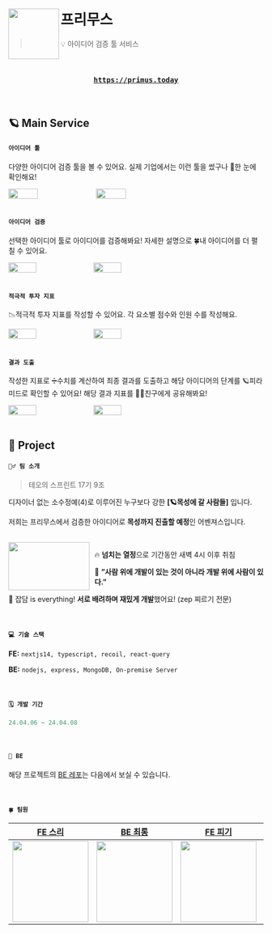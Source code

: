 # 프리무스<img src="https://github.com/primus-teoSprint/FE/assets/63100352/92d0b17a-e08d-4b9e-bd7d-a502def93e07" align=left width=100>

> 💡 아이디어 검증 툴 서비스

<br />

<div align="center">
  <h3>

[`https://primus.today`](https://primus-chi.vercel.app)

</h3>
</div>

<br />

## 🪐 Main Service

#### `아이디어 툴`

다양한 아이디어 검증 툴을 볼 수 있어요. 실제 기업에서는 이런 툴을 썼구나 👀한 눈에 확인해요!

<div style="display:flex; gap: 2px;">
<img src="https://github.com/primus-teoSprint/FE/assets/63100352/c8d175f3-704e-4688-8e13-ce5e39597ee7" width="34%" />

<img src="https://github.com/primus-teoSprint/FE/assets/63100352/1a91ee31-0401-4a9c-9a5d-da9a1b6707d8" width="34%" />
</div>

<br />

#### `아이디어 검증`

선택한 아이디어 툴로 아이디어를 검증해봐요! 자세한 설명으로 🍀내 아이디어를 더 펼칠 수 있어요.

<div style="display:flex; gap: 2px;">
<img src="https://github.com/primus-teoSprint/FE/assets/63100352/3e976e38-8631-4dc6-ad5e-e1d6975a275b" width="33%" />

<img src="https://github.com/primus-teoSprint/FE/assets/63100352/19a0fbb2-a496-4297-bb1d-741e8ea4b076" width="33%" />
</div>

<br />

#### `적극적 투자 지표`

📉적극적 투자 지표를 작성할 수 있어요. 각 요소별 점수와 인원 수를 작성해요.

<div style="display:flex; gap: 2px;">
<img src="https://github.com/primus-teoSprint/FE/assets/63100352/41dde533-e125-4c99-a47f-1dbf409572c6" width="33%" />

<img src="https://github.com/primus-teoSprint/FE/assets/63100352/ae5db353-d896-4b76-adfd-c93b10cd60cd" width="33%" />
</div>

<br />

#### `결과 도출`

작성한 지표로 ➗수치를 계산하여 최종 결과를 도출하고 해당 아이디어의 단계를 🪐피라미드로 확인할 수 있어요! 해당 결과 지표를 👯‍♂️친구에게 공유해봐요!

<div style="display:flex; gap: 2px;">
<img src="https://github.com/primus-teoSprint/FE/assets/63100352/77851c53-871f-42ab-a343-644f90ea8131" width="33%" />

<img src="https://github.com/primus-teoSprint/FE/assets/63100352/0b362509-fce6-4278-8986-5118da41eddf" width="33%" />
</div>

<br />

## 🌝 Project

#### `👯‍♂️ 팀 소개`

> 테오의 스프린트 17기 9조

디자이너 없는 소수정예(4)로 이루어진 누구보다 강한 **[🪐목성에 갈 사람들]** 입니다.

저희는 프리무스에서 검증한 아이디어로 **목성까지 진출할 예정**인 어벤져스입니다.

<br />

<img src="https://github.com/primus-teoSprint/FE/assets/63100352/6562e8ea-9c37-4bfe-84c7-519b3afe9870" width="160" align="left" height="95" style="margin-right: 10px"/>

🔥 **넘치는 열정**으로 기간동안 새벽 4시 이후 취침

🚀 **”사람 위에 개발이 있는 것이 아니라 개발 위에 사람이 있다.”**

🐥 잡담 is everything! **서로 배려하며 재밌게 개발**했어요! (zep 찌르기 전문)

<br />

#### `💻 기술 스택`

**FE:** `nextjs14, typescript, recoil, react-query`

**BE:** `nodejs, express, MongoDB, On-premise Server`

<br />

#### `🗓️ 개발 기간`

```jsx
24.04.06 ~ 24.04.08
```

<br />

#### `👻 BE`

해당 프로젝트의 [BE 레포](https://github.com/primus-teoSprint/BE)는 다음에서 보실 수 있습니다.

<br />

#### `🍀 팀원`

|                         [FE 스리](https://github.com/hanseulhee)                          |                          [BE 최롱](https://github.com/Choirong)                           |                           [FE 피기](https://github.com/03hoho03)                           |                          [FE 환두](https://github.com/chaduhwan)                           |
| :---------------------------------------------------------------------------------------: | :---------------------------------------------------------------------------------------: | :----------------------------------------------------------------------------------------: | :----------------------------------------------------------------------------------------: |
| <img src="https://avatars.githubusercontent.com/u/63100352?v=4" width="150" height="160"> | <img src="https://avatars.githubusercontent.com/u/89922415?v=4" width="150" height="160"> | <img src="https://avatars.githubusercontent.com/u/122659293?v=4" width="150" height="160"> | <img src="https://avatars.githubusercontent.com/u/137901354?v=4" width="150" height="160"> |
